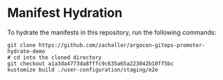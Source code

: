 # Manifest Hydration

To hydrate the manifests in this repository, run the following commands:

```shell
git clone https://github.com/zachaller/argocon-gitops-promoter-hydrate-demo
# cd into the cloned directory
git checkout a1a3da4773da8fffc9c635a65a223042b10ff5bc
kustomize build ./user-configuration/staging/e2e
```
